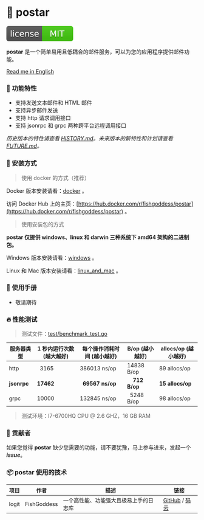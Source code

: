 # 📝 postar

[![License](_icon/license.svg)](https://opensource.org/licenses/MIT)

**postar** 是一个简单易用且低耦合的邮件服务，可以为您的应用程序提供邮件功能。

[Read me in English](./README.en.md)

### 🥇 功能特性

* 支持发送文本邮件和 HTML 邮件
* 支持异步邮件发送
* 支持 http 请求调用接口
* 支持 jsonrpc 和 grpc 两种跨平台远程调用接口

_历史版本的特性请查看 [HISTORY.md](./HISTORY.md)。未来版本的新特性和计划请查看 [FUTURE.md](./FUTURE.md)。_

### 🚀 安装方式

> 使用 docker 的方式（推荐）

Docker 版本安装请看：[docker](_examples/install/docker_installation_manual.md) 。

访问 Docker Hub 上的主页：[https://hub.docker.com/r/fishgoddess/postar](https://hub.docker.com/r/fishgoddess/postar) 。

> 使用安装包的方式

**postar 仅提供 windows、linux 和 darwin 三种系统下 amd64 架构的二进制包。**

Windows 版本安装请看：[windows](_examples/install/windows_installation_manual.md) 。

Linux 和 Mac 版本安装请看：[linux_and_mac](_examples/install/linux_and_mac_installation_manual.md) 。

### 📖 使用手册

* 敬请期待

### 🔥 性能测试

> 测试文件：[test/benchmark_test.go](./test/benchmark_test.go)

| 服务器类型 | 1 秒内运行次数 (越大越好) |  每个操作消耗时间 (越小越好) | B/op (越小越好) | allocs/op (越小越好) |
| -----------|--------|-------------|-------------|-------------|
| http | &nbsp; 3165 | 386013 ns/op | 14838 B/op | 89 allocs/op |
| **jsonrpc** | **17462** | **&nbsp; 69567 ns/op** | **&nbsp; &nbsp; 712 B/op** | **15 allocs/op** |
| grpc | 10000 | 132845 ns/op | &nbsp; 5248 B/op | 98 allocs/op |

> 测试环境：I7-6700HQ CPU @ 2.6 GHZ，16 GB RAM

### 👥 贡献者

如果您觉得 **postar** 缺少您需要的功能，请不要犹豫，马上参与进来，发起一个 _**issue**_。

### 📦 postar 使用的技术

| 项目 | 作者 | 描述 | 链接 |
| -----------|--------|-------------|-------------------|
| logit | FishGoddess | 一个高性能、功能强大且极易上手的日志库 | [GitHub](https://github.com/FishGoddess/logit) / [码云](https://gitee.com/FishGoddess/logit) |

